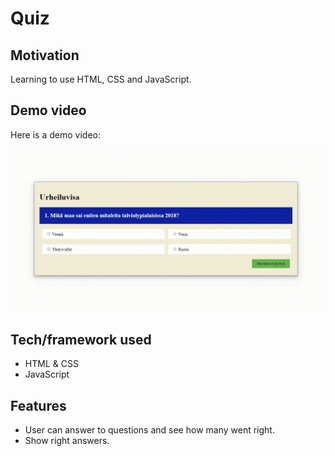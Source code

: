 # Quiz

## Motivation
Learning to use HTML, CSS and JavaScript.

## Demo video

Here is a demo video:

![Demo](demo/demo_quiz.gif)

## Tech/framework used
- HTML & CSS
- JavaScript

## Features
- User can answer to questions and see how many went right.
- Show right answers.

